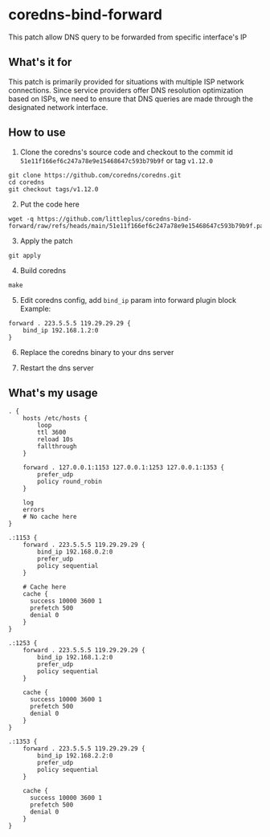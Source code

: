 # coredns-bind-forward
This patch allow DNS query to be forwarded from specific interface's IP

## What's it for
This patch is primarily provided for situations with multiple ISP network connections. Since service providers offer DNS resolution optimization based on ISPs, we need to ensure that DNS queries are made through the designated network interface.

## How to use
1. Clone the coredns's source code and checkout to the commit id `51e11f166ef6c247a78e9e15468647c593b79b9f` or tag `v1.12.0`
```
git clone https://github.com/coredns/coredns.git
cd coredns
git checkout tags/v1.12.0
```

2. Put the code here
```
wget -q https://github.com/littleplus/coredns-bind-forward/raw/refs/heads/main/51e11f166ef6c247a78e9e15468647c593b79b9f.patch
```

3. Apply the patch
```
git apply 
```

4. Build coredns
```
make
```

5. Edit coredns config, add `bind_ip` param into forward plugin block
Example:
```
forward . 223.5.5.5 119.29.29.29 {
    bind_ip 192.168.1.2:0
}
```

6. Replace the coredns binary to your dns server

7. Restart the dns server

## What's my usage
```
. {
    hosts /etc/hosts {
        loop
        ttl 3600
        reload 10s
        fallthrough
    }

    forward . 127.0.0.1:1153 127.0.0.1:1253 127.0.0.1:1353 {
        prefer_udp
        policy round_robin
    }

    log
    errors
    # No cache here
}

.:1153 {
    forward . 223.5.5.5 119.29.29.29 {
        bind_ip 192.168.0.2:0
        prefer_udp
        policy sequential
    }

    # Cache here
    cache {
      success 10000 3600 1
      prefetch 500
      denial 0
    }
}

.:1253 {
    forward . 223.5.5.5 119.29.29.29 {
        bind_ip 192.168.1.2:0
        prefer_udp
        policy sequential
    }

    cache {
      success 10000 3600 1
      prefetch 500
      denial 0
    }
}

.:1353 {
    forward . 223.5.5.5 119.29.29.29 {
        bind_ip 192.168.2.2:0
        prefer_udp
        policy sequential
    }

    cache {
      success 10000 3600 1
      prefetch 500
      denial 0
    }
}
```
